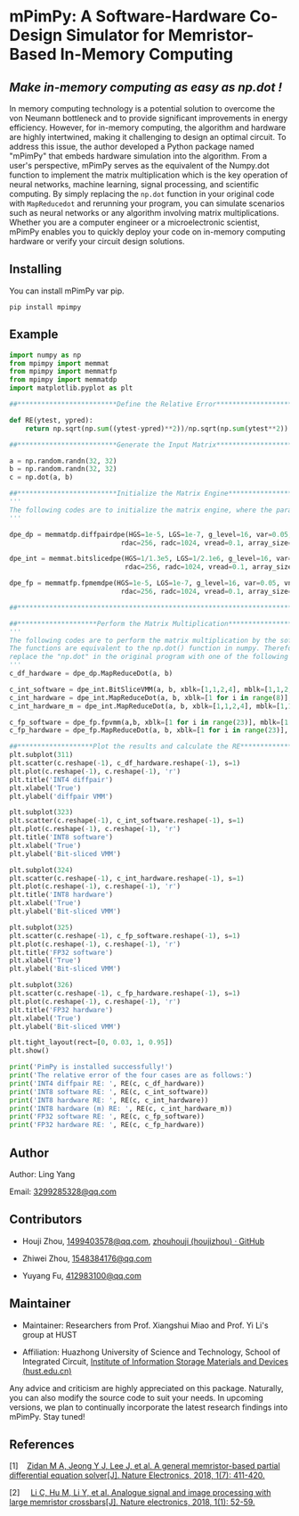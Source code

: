 # mPimPy: A Software-Hardware Co-Design Simulator for Memristor-Based In-Memory Computing

## *Make in-memory computing as easy as np.dot !*

In memory computing technology is a potential solution to overcome the von Neumann bottleneck and to provide significant improvements in energy efficiency. However, for in-memory computing, the algorithm and hardware are highly intertwined, making it challenging to design an optimal circuit. To address this issue, the author developed a Python package named "mPimPy" that embeds hardware simulation into the algorithm. From a user's perspective, mPimPy serves as the equivalent of the Numpy.dot function to implement the matrix multiplication which is the key operation of neural networks, machine learning, signal processing, and scientific computing. By simply replacing the `np.dot` function in your original code with `MapReducedot` and rerunning your program, you can simulate scenarios such as neural networks or any algorithm involving matrix multiplications. Whether you are a computer engineer or a microelectronic scientist, mPimPy enables you to quickly deploy your code on in-memory computing hardware or verify your circuit design solutions. 

## Installing

You can install mPimPy var pip.

```shell
pip install mpimpy
```

## Example

```python
import numpy as np 
from mpimpy import memmat 
from mpimpy import memmatfp 
from mpimpy import memmatdp 
import matplotlib.pyplot as plt 

##*************************Define the Relative Error****************************

def RE(ytest, ypred):
    return np.sqrt(np.sum((ytest-ypred)**2))/np.sqrt(np.sum(ytest**2))

##*************************Generate the Input Matrix**************************** 

a = np.random.randn(32, 32)
b = np.random.randn(32, 32)
c = np.dot(a, b)

##*************************Initialize the Matrix Engine************************* 
'''
The following codes are to initialize the matrix engine, where the parameters are the same as the memristor crossbar array.
'''

dpe_dp = memmatdp.diffpairdpe(HGS=1e-5, LGS=1e-7, g_level=16, var=0.05, vnoise = 0, wire_resistance=2.93,
                            rdac=256, radc=1024, vread=0.1, array_size=(32, 32))

dpe_int = memmat.bitslicedpe(HGS=1/1.3e5, LGS=1/2.1e6, g_level=16, var=0.05, vnoise = 0, wire_resistance=2.93, 
                             rdac=256, radc=1024, vread=0.1, array_size=(32, 32))

dpe_fp = memmatfp.fpmemdpe(HGS=1e-5, LGS=1e-7, g_level=16, var=0.05, vnoise = 0, wire_resistance=2.93,
                            rdac=256, radc=1024, vread=0.1, array_size=(32, 32))

##****************************************************************************** 

##********************Perform the Matrix Multiplication************************* 
'''
The following codes are to perform the matrix multiplication by the software and hardware, respectively. 
The functions are equivalent to the np.dot() function in numpy. Therefore, when you perform the IMC software-hardware co-simulation, what you need to do is to 
replace the "np.dot" in the original program with one of the following four instructions after intializing the matrix engine. So easy, right?
'''
c_df_hardware = dpe_dp.MapReduceDot(a, b)  

c_int_software = dpe_int.BitSliceVMM(a, b, xblk=[1,1,2,4], mblk=[1,1,2,4])
c_int_hardware = dpe_int.MapReduceDot(a, b, xblk=[1 for i in range(8)], mblk=[1 for i in range(8)], wire_factor=False)   #Activate the physical simulation core, wire_factor=True
c_int_hardware_m = dpe_int.MapReduceDot(a, b, xblk=[1,1,2,4], mblk=[1,1,2,4], wire_factor=False)   #Activate the physical simulation core, wire_factor=True

c_fp_software = dpe_fp.fpvmm(a,b, xblk=[1 for i in range(23)], mblk=[1 for i in range(23)], bw_e=8)
c_fp_hardware = dpe_fp.MapReduceDot(a, b, xblk=[1 for i in range(23)], mblk=[1 for i in range(23)], bw_e=8)  

##*******************Plot the results and calculate the RE***********************
plt.subplot(311)
plt.scatter(c.reshape(-1), c_df_hardware.reshape(-1), s=1)
plt.plot(c.reshape(-1), c.reshape(-1), 'r')
plt.title('INT4 diffpair')
plt.xlabel('True')
plt.ylabel('diffpair VMM')

plt.subplot(323)
plt.scatter(c.reshape(-1), c_int_software.reshape(-1), s=1)
plt.plot(c.reshape(-1), c.reshape(-1), 'r')
plt.title('INT8 software')
plt.xlabel('True')
plt.ylabel('Bit-sliced VMM')

plt.subplot(324)
plt.scatter(c.reshape(-1), c_int_hardware.reshape(-1), s=1)
plt.plot(c.reshape(-1), c.reshape(-1), 'r')
plt.title('INT8 hardware')
plt.xlabel('True')
plt.ylabel('Bit-sliced VMM')

plt.subplot(325)
plt.scatter(c.reshape(-1), c_fp_software.reshape(-1), s=1)
plt.plot(c.reshape(-1), c.reshape(-1), 'r')
plt.title('FP32 software')
plt.xlabel('True')
plt.ylabel('Bit-sliced VMM')

plt.subplot(326)
plt.scatter(c.reshape(-1), c_fp_hardware.reshape(-1), s=1)
plt.plot(c.reshape(-1), c.reshape(-1), 'r')
plt.title('FP32 hardware')
plt.xlabel('True')
plt.ylabel('Bit-sliced VMM')

plt.tight_layout(rect=[0, 0.03, 1, 0.95])
plt.show()

print('PimPy is installed successfully!')
print('The relative error of the four cases are as follows:')
print('INT4 diffpair RE: ', RE(c, c_df_hardware))
print('INT8 software RE: ', RE(c, c_int_software))
print('INT8 hardware RE: ', RE(c, c_int_hardware))
print('INT8 hardware (m) RE: ', RE(c, c_int_hardware_m))
print('FP32 software RE: ', RE(c, c_fp_software))
print('FP32 hardware RE: ', RE(c, c_fp_hardware))
```

## Author

Author: Ling Yang

Email: [3299285328@qq.com](mailto:3299285328@qq.com)

## Contributors

- Houji Zhou, [1499403578@qq.com](mailto:1499403578@qq.com), [zhouhouji (houjizhou) · GitHub](https://github.com/zhouhouji)

- Zhiwei Zhou, [1548384176@qq.com](mailto:1548384176@qq.com)

- Yuyang Fu, [412983100@qq.com](mailto:412983100@qq.com)

## Maintainer

- Maintainer: Researchers from Prof. Xiangshui Miao and Prof. Yi Li's group at HUST

- Affiliation: Huazhong University of Science and Technology, School of Integrated Circuit,  [Institute of Information Storage Materials and Devices (hust.edu.cn)](http://ismd.hust.edu.cn/)

Any advice and criticism are highly appreciated on this package. Naturally, you can also modify the source code to suit your needs. In upcoming versions, we plan to continually incorporate the latest research findings into mPimPy. Stay tuned!

## References

[1]    [Zidan M A, Jeong Y J, Lee J, et al. A general memristor-based partial differential equation solver[J]. Nature Electronics, 2018, 1(7): 411-420.](https://www.nature.com/articles/s41928-018-0100-6)

[2]     [Li C, Hu M, Li Y, et al. Analogue signal and image processing with large
 memristor crossbars[J]. Nature electronics, 2018, 1(1): 52-59.](https://www.nature.com/articles/s41928-017-0002-z)

